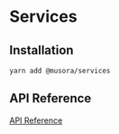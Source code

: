 # Services

## Installation

`yarn add @musora/services`

## API Reference

[API Reference](https://github.com/railroadmedia/js-services/tree/master/docs)